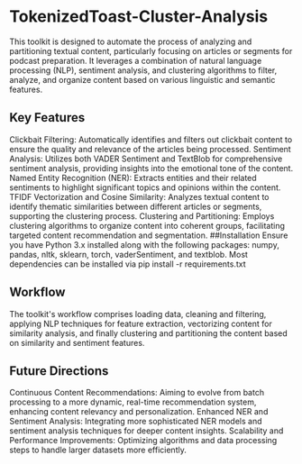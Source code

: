 # TokenizedToast-Cluster-Analysis
This toolkit is designed to automate the process of analyzing and partitioning textual content, particularly focusing on articles or segments for podcast preparation. It leverages a combination of natural language processing (NLP), sentiment analysis, and clustering algorithms to filter, analyze, and organize content based on various linguistic and semantic features.

## Key Features
Clickbait Filtering: Automatically identifies and filters out clickbait content to ensure the quality and relevance of the articles being processed.
Sentiment Analysis: Utilizes both VADER Sentiment and TextBlob for comprehensive sentiment analysis, providing insights into the emotional tone of the content.
Named Entity Recognition (NER): Extracts entities and their related sentiments to highlight significant topics and opinions within the content.
TFIDF Vectorization and Cosine Similarity: Analyzes textual content to identify thematic similarities between different articles or segments, supporting the clustering process.
Clustering and Partitioning: Employs clustering algorithms to organize content into coherent groups, facilitating targeted content recommendation and segmentation.
##Installation
Ensure you have Python 3.x installed along with the following packages: numpy, pandas, nltk, sklearn, torch, vaderSentiment, and textblob. Most dependencies can be installed via pip install -r requirements.txt

## Workflow
The toolkit's workflow comprises loading data, cleaning and filtering, applying NLP techniques for feature extraction, vectorizing content for similarity analysis, and finally clustering and partitioning the content based on similarity and sentiment features.

## Future Directions
Continuous Content Recommendations: Aiming to evolve from batch processing to a more dynamic, real-time recommendation system, enhancing content relevancy and personalization.
Enhanced NER and Sentiment Analysis: Integrating more sophisticated NER models and sentiment analysis techniques for deeper content insights.
Scalability and Performance Improvements: Optimizing algorithms and data processing steps to handle larger datasets more efficiently.
